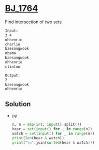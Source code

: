 # [BJ_1764](https://acmicpc.net/problem/1764)

Find intersection of two sets

```txt
Input:
3 4
ohhenrie
charlie
baesangwook
obama
baesangwook
ohhenrie
clinton

Output:
2
baesangwook
ohhenrie
```

## Solution

* py

  ```py
  n, m = map(int, input().split())
  hear = set(input() for _ in range(n))
  watch = set(input() for _ in range(m))
  print(len(hear & watch))
  print("\n".join(sorted(hear & watch)))
  ```
